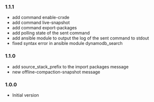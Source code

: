### 1.1.1
 * add command enable-crxde
 * add command live-snapshot
 * add command export-packages
 * add polling state of the sent command
 * add ansible module to output the log of the sent command to stdout
 * fixed syntax error in ansible module dynamodb_search

### 1.1.0
* add source_stack_prefix to the import packages message
* new offline-compaction-snapshot message

### 1.0.0
* Initial version
